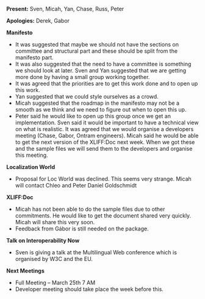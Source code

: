 **Present:** Sven, Micah, Yan, Chase, Russ, Peter

**Apologies:** Derek, Gabor

**Manifesto**
  * It was suggested that maybe we should not have the sections on committee and structural part and these should be split from the manifesto part.
  * It was also suggested that the need to have a committee is something we should look at later. Sven and Yan suggested that we are getting more done by having a small group working together.
  * It was agreed that the priorities are to get this work done and to open up this work.
  * Yan suggested that we could style ourselves as a crowd.
  * Micah suggested that the roadmap in the manifesto may not be a smooth as we think and we need to figure out when to open this up.
  * Peter said he would like to open up this group once we get an implementation. Sven said it would be important to have a technical view on what is realistic. It was agreed that we would organise a developers meeting (Chase, Gabor, Ontram engineers). Micah said he would be able to get the next version of the XLIFF:Doc next week. When we got these and the sample files we will send them to the developers and organise this meeting.

**Localization World**
  * Proposal for Loc World was declined. This seems very strange. Micah will contact Chleo and Peter Daniel Goldschmidt

**XLIFF:Doc**
  * Micah has not been able to do the sample files due to other commitments. He would like to get the document shared very quickly. Micah will share this very soon.
  * Feedback from Gábor is still needed on the package.

**Talk on Interoperability Now**
  * Sven is giving a talk at the Multilingual Web conference which is organised by W3C and the EU.

**Next Meetings**
  * Full Meeting – March 25th 7 AM
  * Developer meeting should take place the week before this.